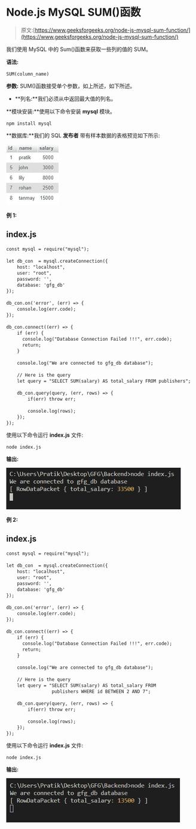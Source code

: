 # Node.js MySQL SUM()函数

> 原文:[https://www.geeksforgeeks.org/node-js-mysql-sum-function/](https://www.geeksforgeeks.org/node-js-mysql-sum-function/)

我们使用 MySQL 中的 Sum()函数来获取一些列的值的 SUM。

**语法:**

```
SUM(column_name)
```

**参数:** SUM()函数接受单个参数，如上所述，如下所述。

*   **列名:**我们必须从中返回最大值的列名。

**模块安装:**使用以下命令安装 **mysql** 模块。

```
npm install mysql
```

**数据库:**我们的 SQL **发布者** 带有样本数据的表格预览如下所示:

![](img/80ff88815de592500f8a01f6035f3226.png)

**例 1:**

## index.js

```
const mysql = require("mysql");

let db_con  = mysql.createConnection({
    host: "localhost",
    user: "root",
    password: '',
    database: 'gfg_db'
});

db_con.on('error', (err) => {
    console.log(err.code);
});

db_con.connect((err) => {
    if (err) {
      console.log("Database Connection Failed !!!", err.code);
      return;
    }

    console.log("We are connected to gfg_db database");

    // Here is the query
    let query = "SELECT SUM(salary) AS total_salary FROM publishers";

    db_con.query(query, (err, rows) => {
        if(err) throw err;

        console.log(rows);
    });
});
```

使用以下命令运行 **index.js** 文件:

```
node index.js
```

**输出:**

![](img/b9c9c200a78384a96decb07f76d65d8b.png)

**例 2:**

## index.js

```
const mysql = require("mysql");

let db_con  = mysql.createConnection({
    host: "localhost",
    user: "root",
    password: '',
    database: 'gfg_db'
});

db_con.on('error', (err) => {
    console.log(err.code);
});

db_con.connect((err) => {
    if (err) {
      console.log("Database Connection Failed !!!", err.code);
      return;
    }

    console.log("We are connected to gfg_db database");

    // Here is the query
    let query = "SELECT SUM(salary) AS total_salary FROM 
                 publishers WHERE id BETWEEN 2 AND 7";

    db_con.query(query, (err, rows) => {
        if(err) throw err;

        console.log(rows);
    });
});
```

使用以下命令运行 **index.js** 文件:

```
node index.js
```

**输出:**

![](img/e54786943658b58a6bd2a7d05706a2da.png)